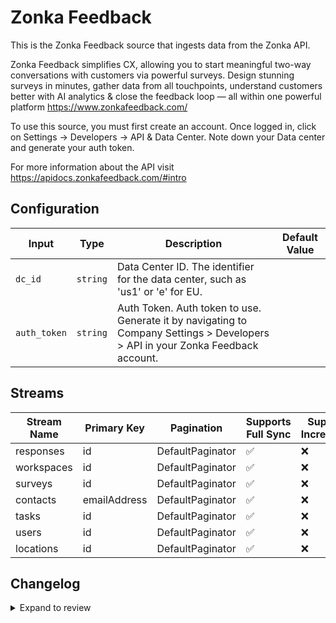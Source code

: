 # Zonka Feedback
This is the Zonka Feedback source that ingests data from the Zonka API.

Zonka Feedback simplifies CX, allowing you to start meaningful two-way conversations with customers via powerful surveys. Design stunning surveys in minutes, gather data from all touchpoints, understand customers better with AI analytics &amp; close the feedback loop — all within one powerful platform https://www.zonkafeedback.com/

To use this source, you must first create an account. Once logged in, click on Settings -&gt; Developers -&gt; API &amp; Data Center. Note down your Data center and generate your auth token. 

For more information about the API visit https://apidocs.zonkafeedback.com/#intro

## Configuration

| Input | Type | Description | Default Value |
|-------|------|-------------|---------------|
| `dc_id` | `string` | Data Center ID. The identifier for the data center, such as &#39;us1&#39; or &#39;e&#39; for EU. |  |
| `auth_token` | `string` | Auth Token. Auth token to use. Generate it by navigating to Company Settings &gt; Developers &gt; API in your Zonka Feedback account. |  |

## Streams
| Stream Name | Primary Key | Pagination | Supports Full Sync | Supports Incremental |
|-------------|-------------|------------|---------------------|----------------------|
| responses | id | DefaultPaginator | ✅ |  ❌  |
| workspaces | id | DefaultPaginator | ✅ |  ❌  |
| surveys | id | DefaultPaginator | ✅ |  ❌  |
| contacts | emailAddress | DefaultPaginator | ✅ |  ❌  |
| tasks | id | DefaultPaginator | ✅ |  ❌  |
| users | id | DefaultPaginator | ✅ |  ❌  |
| locations | id | DefaultPaginator | ✅ |  ❌  |

## Changelog

<details>
  <summary>Expand to review</summary>

| Version          | Date              | Pull Request | Subject        |
|------------------|-------------------|--------------|----------------|
| 0.0.29 | 2025-08-02 | [64364](https://github.com/airbytehq/airbyte/pull/64364) | Update dependencies |
| 0.0.28 | 2025-07-26 | [64088](https://github.com/airbytehq/airbyte/pull/64088) | Update dependencies |
| 0.0.27 | 2025-07-20 | [63662](https://github.com/airbytehq/airbyte/pull/63662) | Update dependencies |
| 0.0.26 | 2025-07-12 | [63162](https://github.com/airbytehq/airbyte/pull/63162) | Update dependencies |
| 0.0.25 | 2025-07-05 | [62690](https://github.com/airbytehq/airbyte/pull/62690) | Update dependencies |
| 0.0.24 | 2025-06-28 | [62205](https://github.com/airbytehq/airbyte/pull/62205) | Update dependencies |
| 0.0.23 | 2025-06-21 | [61762](https://github.com/airbytehq/airbyte/pull/61762) | Update dependencies |
| 0.0.22 | 2025-06-15 | [61230](https://github.com/airbytehq/airbyte/pull/61230) | Update dependencies |
| 0.0.21 | 2025-05-24 | [60747](https://github.com/airbytehq/airbyte/pull/60747) | Update dependencies |
| 0.0.20 | 2025-05-10 | [59986](https://github.com/airbytehq/airbyte/pull/59986) | Update dependencies |
| 0.0.19 | 2025-05-04 | [58941](https://github.com/airbytehq/airbyte/pull/58941) | Update dependencies |
| 0.0.18 | 2025-04-19 | [58571](https://github.com/airbytehq/airbyte/pull/58571) | Update dependencies |
| 0.0.17 | 2025-04-13 | [58048](https://github.com/airbytehq/airbyte/pull/58048) | Update dependencies |
| 0.0.16 | 2025-04-05 | [57374](https://github.com/airbytehq/airbyte/pull/57374) | Update dependencies |
| 0.0.15 | 2025-03-29 | [56834](https://github.com/airbytehq/airbyte/pull/56834) | Update dependencies |
| 0.0.14 | 2025-03-22 | [56344](https://github.com/airbytehq/airbyte/pull/56344) | Update dependencies |
| 0.0.13 | 2025-03-09 | [55656](https://github.com/airbytehq/airbyte/pull/55656) | Update dependencies |
| 0.0.12 | 2025-03-01 | [55159](https://github.com/airbytehq/airbyte/pull/55159) | Update dependencies |
| 0.0.11 | 2025-02-23 | [54633](https://github.com/airbytehq/airbyte/pull/54633) | Update dependencies |
| 0.0.10 | 2025-02-16 | [54125](https://github.com/airbytehq/airbyte/pull/54125) | Update dependencies |
| 0.0.9 | 2025-02-08 | [53597](https://github.com/airbytehq/airbyte/pull/53597) | Update dependencies |
| 0.0.8 | 2025-02-01 | [53123](https://github.com/airbytehq/airbyte/pull/53123) | Update dependencies |
| 0.0.7 | 2025-01-25 | [52550](https://github.com/airbytehq/airbyte/pull/52550) | Update dependencies |
| 0.0.6 | 2025-01-18 | [51939](https://github.com/airbytehq/airbyte/pull/51939) | Update dependencies |
| 0.0.5 | 2025-01-11 | [51471](https://github.com/airbytehq/airbyte/pull/51471) | Update dependencies |
| 0.0.4 | 2024-12-28 | [50829](https://github.com/airbytehq/airbyte/pull/50829) | Update dependencies |
| 0.0.3 | 2024-12-21 | [50388](https://github.com/airbytehq/airbyte/pull/50388) | Update dependencies |
| 0.0.2 | 2024-12-14 | [49454](https://github.com/airbytehq/airbyte/pull/49454) | Update dependencies |
| 0.0.1 | 2024-10-29 | | Initial release by [@aazam-gh](https://github.com/aazam-gh) via Connector Builder |

</details>
